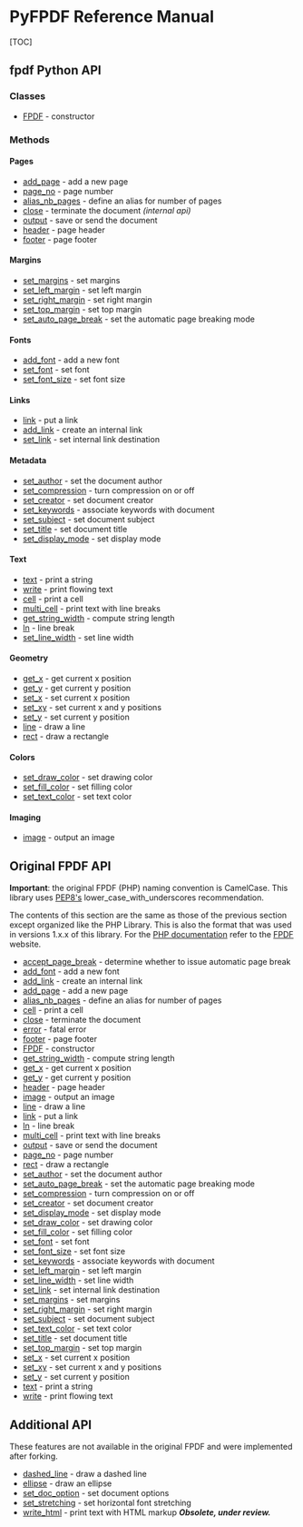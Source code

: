 # PyFPDF Reference Manual #

[TOC]

## fpdf Python API ##

### Classes ###
  * [FPDF](reference/FPDF.md) - constructor

### Methods ###
#### Pages ####
  * [add_page](reference/add_page.md) - add a new page
  * [page_no](reference/page_no.md) - page number
  * [alias_nb_pages](reference/alias_nb_pages.md) - define an alias for number of pages
  * [close](reference/close.md) - terminate the document *(internal api)*
  * [output](reference/output.md) - save or send the document
  * [header](reference/header.md) - page header
  * [footer](reference/footer.md) - page footer

#### Margins ####
  * [set_margins](reference/set_margins.md) - set margins
  * [set_left_margin](reference/set_left_margin.md) - set left margin
  * [set_right_margin](reference/set_right_margin.md) - set right margin
  * [set_top_margin](reference/set_top_margin.md) - set top margin
  * [set_auto_page_break](reference/set_auto_page_break.md) - set the automatic page breaking mode

#### Fonts ####
  * [add_font](reference/add_font.md) - add a new font
  * [set_font](reference/set_font.md) - set font
  * [set_font_size](reference/set_font_size.md) - set font size
  
#### Links ####
  * [link](reference/link.md) - put a link
  * [add_link](reference/add_link.md) - create an internal link
  * [set_link](reference/set_link.md) - set internal link destination
  
#### Metadata ####
  * [set_author](reference/set_author.md) - set the document author
  * [set_compression](reference/set_compression.md) - turn compression on or off
  * [set_creator](reference/set_creator.md) - set document creator
  * [set_keywords](reference/set_keywords.md) - associate keywords with document
  * [set_subject](reference/set_subject.md) - set document subject
  * [set_title](reference/set_title.md) - set document title
  * [set_display_mode](reference/set_display_mode.md) - set display mode

#### Text ####
  * [text](reference/text.md) - print a string
  * [write](reference/write.md) - print flowing text
  * [cell](reference/cell.md) - print a cell
  * [multi_cell](reference/multi_cell.md) - print text with line breaks
  * [get_string_width](reference/get_string_width.md) - compute string length
  * [ln](reference/ln.md) - line break
  * [set_line_width](reference/set_line_width.md) - set line width

#### Geometry ####
  * [get_x](reference/get_x.md) - get current x position
  * [get_y](reference/get_y.md) - get current y position
  * [set_x](reference/set_x.md) - set current x position
  * [set_xy](reference/set_xy.md) - set current x and y positions
  * [set_y](reference/set_y.md) - set current y position
  * [line](reference/line.md) - draw a line
  * [rect](reference/rect.md) - draw a rectangle

#### Colors ####
  * [set_draw_color](reference/set_draw_color.md) - set drawing color
  * [set_fill_color](reference/set_fill_color.md) - set filling color
  * [set_text_color](reference/set_text_color.md) - set text color

#### Imaging ####
  * [image](reference/image.md) - output an image


## Original FPDF API ##

**Important**: the original FPDF (PHP) naming convention is CamelCase. This library uses [PEP8's](http://www.python.org/dev/peps/pep-0008/) lower\_case\_with\_underscores recommendation.

The contents of this section are the same as those of the previous section except organized like the PHP Library. This is also the format that was used in versions 1.x.x of this library. For the [PHP documentation](http://www.fpdf.org/en/doc/index.php) refer to the [FPDF](http://www.fpdf.org/) website.

  * [accept_page_break](reference/accept_page_break.md) - determine whether to issue automatic page break
  * [add_font](reference/add_font.md) - add a new font
  * [add_link](reference/add_link.md) - create an internal link
  * [add_page](reference/add_page.md) - add a new page
  * [alias_nb_pages](reference/alias_nb_pages.md) - define an alias for number of pages
  * [cell](reference/cell.md) - print a cell
  * [close](reference/close.md) - terminate the document
  * [error](reference/error.md) - fatal error
  * [footer](reference/footer.md) - page footer
  * [FPDF](reference/FPDF.md) - constructor
  * [get_string_width](reference/get_string_width.md) - compute string length
  * [get_x](reference/get_x.md) - get current x position
  * [get_y](reference/get_y.md) - get current y position
  * [header](reference/header.md) - page header
  * [image](reference/image.md) - output an image
  * [line](reference/line.md) - draw a line
  * [link](reference/link.md) - put a link
  * [ln](reference/ln.md) - line break
  * [multi_cell](reference/multi_cell.md) - print text with line breaks
  * [output](reference/output.md) - save or send the document
  * [page_no](reference/page_no.md) - page number
  * [rect](reference/rect.md) - draw a rectangle
  * [set_author](reference/set_author.md) - set the document author
  * [set_auto_page_break](reference/set_auto_page_break.md) - set the automatic page breaking mode
  * [set_compression](reference/set_compression.md) - turn compression on or off
  * [set_creator](reference/set_creator.md) - set document creator
  * [set_display_mode](reference/set_display_mode.md) - set display mode
  * [set_draw_color](reference/set_draw_color.md) - set drawing color
  * [set_fill_color](reference/set_fill_color.md) - set filling color
  * [set_font](reference/set_font.md) - set font
  * [set_font_size](reference/set_font_size.md) - set font size
  * [set_keywords](reference/set_keywords.md) - associate keywords with document
  * [set_left_margin](reference/set_left_margin.md) - set left margin
  * [set_line_width](reference/set_line_width.md) - set line width
  * [set_link](reference/set_link.md) - set internal link destination
  * [set_margins](reference/set_margins.md) - set margins
  * [set_right_margin](reference/set_right_margin.md) - set right margin
  * [set_subject](reference/set_subject.md) - set document subject
  * [set_text_color](reference/set_text_color.md) - set text color
  * [set_title](reference/set_title.md) - set document title
  * [set_top_margin](reference/set_top_margin.md) - set top margin
  * [set_x](reference/set_x.md) - set current x position
  * [set_xy](reference/set_xy.md) - set current x and y positions
  * [set_y](reference/set_y.md) - set current y position
  * [text](reference/text.md) - print a string
  * [write](reference/write.md) - print flowing text

## Additional API ##
  
These features are not available in the original FPDF and were implemented after forking.

  * [dashed_line](reference/dashed_line.md) - draw a dashed line
  * [ellipse](reference/ellipse.md) - draw an ellipse
  * [set_doc_option](reference/set_doc_option.md) - set document options
  * [set_stretching](reference/set_stretching.md) - set horizontal font stretching
  * [write_html](reference/write_html.md) - print text with HTML markup ***Obsolete, under review.***

